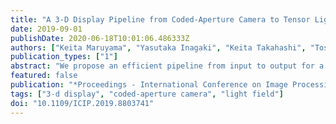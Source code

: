 ```yaml
---
title: "A 3-D Display Pipeline from Coded-Aperture Camera to Tensor Light-Field Display Through CNN"
date: 2019-09-01
publishDate: 2020-06-18T10:01:06.486333Z
authors: ["Keita Maruyama", "Yasutaka Inagaki", "Keita Takahashi", "Toshiaki Fujii", "Hajime Nagahara"]
publication_types: ["1"]
abstract: "We propose an efficient pipeline from input to output for a tensor light-field display. Conventionally, a dense light field (i.e., tens of images taken with narrow viewpoint intervals) is required as an input in such displays. However, obtaining dense light fields is a challenging task for real scenes. To make the acquisition process more efficient, we adopted a coded-aperture camera as an input device, which is suitable for acquiring dense light fields in a compressive manner. Moreover, we modeled the entire process from acquisition to display using a convolutional neural network. As a result of training the network on a massive light field data, we can reproduce the whole light field on the display from only a few images taken with the camera. Both simulative and real experiments were conducted to show the effectiveness of our method."
featured: false
publication: "*Proceedings - International Conference on Image Processing, ICIP*"
tags: ["3-d display", "coded-aperture camera", "light field"]
doi: "10.1109/ICIP.2019.8803741"
---
```


